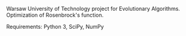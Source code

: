Warsaw University of Technology project for Evolutionary Algorithms.
Optimization of Rosenbrock's function.

Requirements: Python 3, SciPy, NumPy

